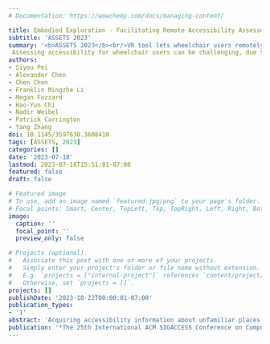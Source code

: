 ```yaml
---
# Documentation: https://wowchemy.com/docs/managing-content/

title: Embodied Exploration - Facilitating Remote Accessibility Assessment for Wheelchair Users with Virtual Reality
subtitle: 'ASSETS 2023'
summary: '<b>ASSETS 2023</b><br/>VR tool lets wheelchair users remotely assess physical environments for accessibility.'
 Assessing accessibility for wheelchair users can be challenging, due to lack of accessibility details needed for individual users. Embodied Exploration is a VR technique to deliver the experience of a physical visit while keeping the convenience of remote assessment. Embodied Exploration allows wheelchair users to explore high-fidelity digital replicas of physical environments with themselves embodied by avatars, leveraging the increasingly affordable VR headsets.'
authors:
- Siyou Pei
- Alexander Chen
- Chen Chen
- Franklin Mingzhe Li
- Megan Fozzard
- Hao-Yun Chi
- Nadir Weibel
- Patrick Carrington
- Yang Zhang
doi: 10.1145/3597638.3608410
tags: [ASSETS, 2023]
categories: []
date: '2023-07-18'
lastmod: 2023-07-18T15:51:01-07:00
featured: false
draft: false

# Featured image
# To use, add an image named `featured.jpg/png` to your page's folder.
# Focal points: Smart, Center, TopLeft, Top, TopRight, Left, Right, BottomLeft, Bottom, BottomRight.
image:
  caption: ''
  focal_point: ''
  preview_only: false

# Projects (optional).
#   Associate this post with one or more of your projects.
#   Simply enter your project's folder or file name without extension.
#   E.g. `projects = ["internal-project"]` references `content/project/deep-learning/index.md`.
#   Otherwise, set `projects = []`.
projects: []
publishDate: '2023-10-22T00:00:01-07:00'
publication_types:
- '1'
abstract: 'Acquiring accessibility information about unfamiliar places in advance is essential for wheelchair users to make better decisions about physical visits. Today’s assessment approaches such as phone calls, photos/videos, or 360° virtual tours often fall short of providing the specific accessibility details needed for individual differences. For example, they may not reveal crucial information like whether the legroom underneath a table is spacious enough or if the spatial configuration of an appliance is convenient for wheelchair users. In response, we present Embodied Exploration, a Virtual Reality (VR) technique to deliver the experience of a physical visit while keeping the convenience of remote assessment. Embodied Exploration allows wheelchair users to explore high-fidelity digital replicas of physical environments with themselves embodied by avatars, leveraging the increasingly affordable VR headsets. With a preliminary exploratory study, we investigated the needs and iteratively refined our techniques. Through a real-world user study with six wheelchair users, we found Embodied Exploration is able to facilitate remote and accurate accessibility assessment. We also discuss design implications for embodiment, safety, and practicality. This is a collaborative work with UCLA HiLab.'
publication: '*The 25th International ACM SIGACCESS Conference on Computers and Accessibility (New York, NY, USA)(ASSETS’23). Association for Computing Machinery, New York, NY, USA.*'
---
```

